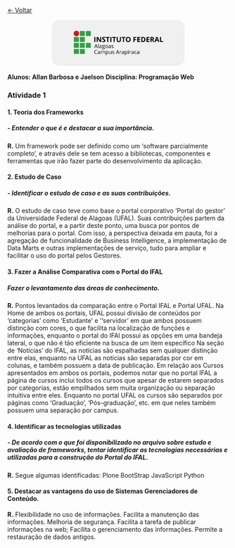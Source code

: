 <p>
<a href="../README.md"><- Voltar</a>
</p>
<p align="center">
<img src="../assets/images/Ifal.png" width="60%" />
</p>
				     
**Alunos: Allan Barbosa e Jaelson**
**Disciplina: Programação Web**            

### Atividade 1


#### 1. Teoria dos Frameworks
##### - Entender o que é e destacar a sua importância.

**R.** Um framework pode ser definido como um ‘software parcialmente completo’, e através dele se tem acesso a bibliotecas, componentes e ferramentas que irão fazer parte do desenvolvimento da aplicação.

#### 2. Estudo de Caso
##### - Identificar o estudo de caso e as suas contribuições.

**R.** O estudo de caso teve como base o portal corporativo ‘Portal do gestor’ da Universidade Federal de Alagoas (UFAL).
Suas contribuições partem da análise do portal, e a partir deste ponto, uma busca por pontos de melhorias para o portal. Com isso, a perspectiva deixada em pauta, foi a agregação de funcionalidade de Business Intelligence, a implementação de Data Marts e outras implementações de serviço, tudo para ampliar e facilitar o uso do portal pelos Gestores.

#### 3. Fazer a Análise Comparativa com o Portal do IFAL
##### Fazer o levantamento das áreas de conhecimento.

**R.** Pontos levantados da comparação entre o Portal IFAL e Portal UFAL.
Na Home de ambos os portais, UFAL possui divisão de conteúdos por ‘categorias’ como ‘Estudante’ e ‘‘servidor’ em que ambos possuem distinção com cores, o que facilita na localização de funções e informações, enquanto o portal do IFAl possui as opções em uma bandeja lateral, o que não é tão eficiente na busca de um item específico
Na seção de ‘Notícias’ do IFAL, as notícias são espalhadas sem qualquer distinção entre elas, enquanto na UFAL as notícias são separadas por cor em colunas, e também possuem a data de publicação.
Em relação aos Cursos apresentados em ambos os portais, podemos notar que no portal IFAL a página de cursos inclui todos os cursos que apesar de estarem separados por categorias, estão empilhados sem muita organização ou separação intuitiva entre eles. Enquanto no portal UFAL os cursos são separados por páginas como ‘Graduação’, ‘Pós-graduação’, etc. em que neles também possuem uma separação por campus.

#### 4. Identificar as tecnologias utilizadas
##### - De acordo com o que foi disponibilizado no arquivo sobre estudo e avaliação de frameworks, tentar identificar as tecnologias necessárias e utilizadas para a construção do Portal do IFAL.

**R.** Segue algumas identificadas:
Plone
BootStrap
JavaScript
Python

#### 5. Destacar as vantagens do uso de Sistemas Gerenciadores de Conteúdo.

**R.**
Flexibilidade no uso de informações.
Facilita a manutenção das informações.
Melhoria de segurança.
Facilita a tarefa de publicar informações na web;
Facilita o gerenciamento das informações.
Permite a restauração de dados antigos.
